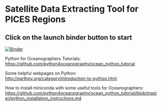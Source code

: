 # Satellite Data Extracting Tool for PICES Regions
## Click on the launch binder button to start

[![Binder](https://binder.pangeo.io/badge_logo.svg)](https://binder.pangeo.io/v2/gh/python4oceanography/PICES-tools/master)

Python for Oceanographers Tutorials:
https://github.com/python4oceanography/ocean_python_tutorial

Some helpful webpages on Python:
http://earthpy.org/category/introduction-to-python.html

How to install miniconda with some useful tools for Oceanographers:
https://github.com/python4oceanography/ocean_python_tutorial/blob/master/python_installation_instructions.md


